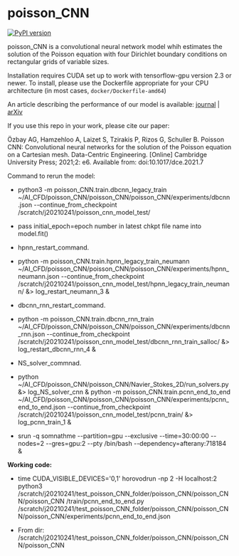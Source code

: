 # poisson_CNN
[![PyPI version](https://badge.fury.io/py/poisson-CNN.svg)](https://badge.fury.io/py/poisson-CNN)

poisson_CNN is a convolutional neural network model whih estimates the solution of the Poisson equation with four Dirichlet boundary conditions on rectangular grids of variable sizes.

Installation requires CUDA set up to work with tensorflow-gpu version 2.3 or newer. To install, please use the Dockerfile appropriate for your CPU architecture (in most cases, `docker/Dockerfile-amd64`)

An article describing the performance of our model is available: [journal](https://doi.org/10.1017/dce.2021.7) | [arXiv](https://arxiv.org/abs/1910.08613) 

If you use this repo in your work, please cite our paper:

Özbay AG, Hamzehloo A, Laizet S, Tzirakis P, Rizos G, Schuller B. Poisson CNN: Convolutional neural networks for the solution of the Poisson equation on a Cartesian mesh. Data-Centric Engineering. [Online] Cambridge University Press; 2021;2: e6. Available from: doi:10.1017/dce.2021.7

Command to rerun the model:

- python3 -m poisson_CNN.train.dbcnn_legacy_train ~/AI_CFD/poisson_CNN/poisson_CNN/poisson_CNN/experiments/dbcnn.json --continue_from_checkpoint /scratch/j20210241/poisson_cnn_model_test/
- pass initial_epoch=epoch number in latest chkpt file name into model.fit()

- hpnn_restart_command.
- python -m poisson_CNN.train.hpnn_legacy_train_neumann ~/AI_CFD/poisson_CNN/poisson_CNN/poisson_CNN/experiments/hpnn_neumann.json --continue_from_checkpoint /scratch/j20210241/poisson_cnn_model_test/hpnn_legacy_train_neumann/ &> log_restart_neumann_3 &

- dbcnn_rnn_restart_command.
- python -m poisson_CNN.train.dbcnn_rnn_train ~/AI_CFD/poisson_CNN/poisson_CNN/poisson_CNN/experiments/dbcnn_rnn.json --continue_from_checkpoint /scratch/j20210241/poisson_cnn_model_test/dbcnn_rnn_train_salloc/ &> log_restart_dbcnn_rnn_4 &

- NS_solver_commnad.
- python ~/AI_CFD/poisson_CNN/poisson_CNN/Navier_Stokes_2D/run_solvers.py &> log_NS_solver_cnn &
python -m poisson_CNN.train.pcnn_end_to_end ~/AI_CFD/poisson_CNN/poisson_CNN/poisson_CNN/experiments/pcnn_end_to_end.json --continue_from_checkpoint /scratch/j20210241/poisson_cnn_model_test/pcnn_train/ &> log_pcnn_train_1 &

- srun -q somnathme --partition=gpu --exclusive --time=30:00:00 --nodes=2 --gres=gpu:2 --pty /bin/bash --dependency=afterany:718184 &

**Working code:**
- time CUDA_VISIBLE_DEVICES='0,1' horovodrun -np 2 -H localhost:2 python3 /scratch/j20210241/test_poisson_CNN_folder/poisson_CNN/poisson_CNN/poisson_CNN   /train/pcnn_end_to_end.py /scratch/j20210241/test_poisson_CNN_folder/poisson_CNN/poisson_CNN/poisson_CNN/experiments/pcnn_end_to_end.json

- From dir:
/scratch/j20210241/test_poisson_CNN_folder/poisson_CNN/poisson_CNN/poisson_CNN

